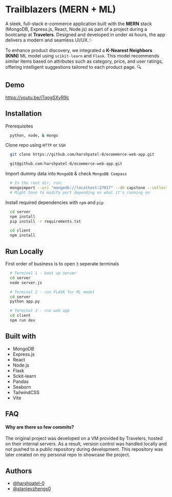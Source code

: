 
# Trailblazers (MERN + ML)

A sleek, full-stack e-commerce application built with the **MERN** stack (MongoDB, Express.js, React, Node.js) as part of a project during a bootcamp at **Travelers**. Designed and developed in under `48` hours, the app delivers a modern and seamless UI/UX.✨

To enhance product discovery, we integrated a **K-Nearest Neighbors (KNN)** ML model using `scikit-learn` and `Flask`. This model recommends similar items based on attributes such as category, price, and user ratings, offering intelligent suggestions tailored to each product page. 🔍


## Demo

https://youtu.be/iTqogSXyR9c

## Installation

Prerequisites
```bash
  python, node, & mongo
```

Clone repo using `HTTP` or `SSH`

```bash
  git clone https://github.com/harshpatel-0/ecommerce-web-app.git
```
```bash
  git@github.com:harshpatel-0/ecommerce-web-app.git
```
Import dummy data into `MongoDB` & check `MongoDB Compass`
```bash
  # In the root dir, run:
  mongoimport --uri "mongodb://localhost:27017" --db capstone --collection products --type csv --headerline --file .\electronics_store_dummy_data.csv
  # Might have to modify port depending on what it's running on
```

Install required dependencies with `npm` and `pip`

```bash
  cd server
  npm install
  pip install -r requirements.txt
```
```bash
  cd client
  npm install
```

## Run Locally

First order of business is to open `3` seperate terminals
```bash
  # Terminal 1 - boot up server
  cd server 
  node server.js 
```
```bash
  # Terminal 2 - run FLASK for ML model
  cd server 
  python app.py
```   
```bash
  # Terminal 3 - run web app
  cd client 
  npm run dev
```   

## Built with
- MongoDB
- Express.js
- React
- Node.js
- Flask
- Sckit-learn
- Pandas
- Seaborn
- TailwindCSS
- Vite

## FAQ

#### Why are there so few commits?

The original project was developed on a VM provided by Travelers, hosted on their internal servers. As a result, version control was handled locally and not pushed to a public repository during development. This repository was later created on my personal repo to showcase the project.

## Authors

- [@harshpatel-0](https://www.github.com/harshpatel-0)
- [@stanleyzhengs0](https://www.github.com/stanleyzhengs0)
